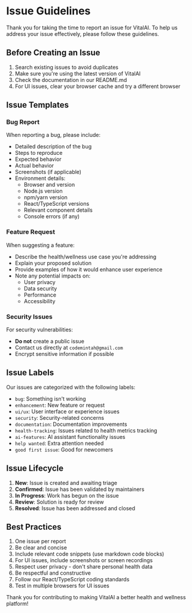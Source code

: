 # Issue Guidelines

Thank you for taking the time to report an issue for VitalAI. To help us address your issue effectively, please follow these guidelines.

## Before Creating an Issue

1. Search existing issues to avoid duplicates
2. Make sure you're using the latest version of VitalAI
3. Check the documentation in our README.md
4. For UI issues, clear your browser cache and try a different browser

## Issue Templates

### Bug Report

When reporting a bug, please include:

- Detailed description of the bug
- Steps to reproduce
- Expected behavior
- Actual behavior
- Screenshots (if applicable)
- Environment details:
  - Browser and version
  - Node.js version
  - npm/yarn version
  - React/TypeScript versions
  - Relevant component details
  - Console errors (if any)

### Feature Request

When suggesting a feature:

- Describe the health/wellness use case you're addressing
- Explain your proposed solution
- Provide examples of how it would enhance user experience
- Note any potential impacts on:
  - User privacy
  - Data security
  - Performance
  - Accessibility

### Security Issues

For security vulnerabilities:

- **Do not** create a public issue
- Contact us directly at `codemintah@gmail.com`
- Encrypt sensitive information if possible

## Issue Labels

Our issues are categorized with the following labels:

- `bug`: Something isn't working
- `enhancement`: New feature or request
- `ui/ux`: User interface or experience issues
- `security`: Security-related concerns
- `documentation`: Documentation improvements
- `health-tracking`: Issues related to health metrics tracking
- `ai-features`: AI assistant functionality issues
- `help wanted`: Extra attention needed
- `good first issue`: Good for newcomers

## Issue Lifecycle

1. **New**: Issue is created and awaiting triage
2. **Confirmed**: Issue has been validated by maintainers
3. **In Progress**: Work has begun on the issue
4. **Review**: Solution is ready for review
5. **Resolved**: Issue has been addressed and closed

## Best Practices

1. One issue per report
2. Be clear and concise
3. Include relevant code snippets (use markdown code blocks)
4. For UI issues, include screenshots or screen recordings
5. Respect user privacy - don't share personal health data
6. Be respectful and constructive
7. Follow our React/TypeScript coding standards
8. Test in multiple browsers for UI issues

Thank you for contributing to making VitalAI a better health and wellness platform!
